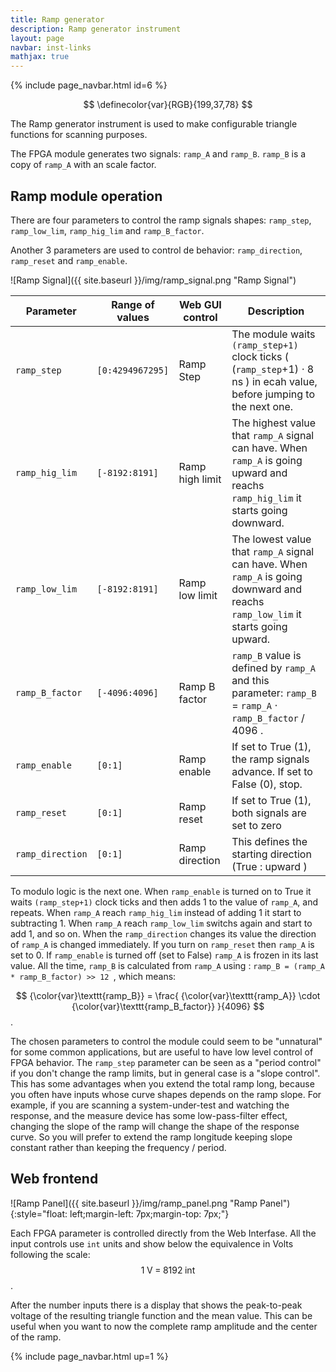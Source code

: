 ```yaml
---
title: Ramp generator
description: Ramp generator instrument
layout: page
navbar: inst-links
mathjax: true
---
```


{% include page_navbar.html id=6 %}

$$
\definecolor{var}{RGB}{199,37,78}
$$

The Ramp generator instrument is used to make configurable triangle functions for
scanning purposes.

The FPGA module generates two signals: `ramp_A` and `ramp_B`.
`ramp_B` is a copy of `ramp_A` with an scale factor.

## Ramp module operation

There are four parameters to control the ramp signals shapes:
`ramp_step`, `ramp_low_lim`, `ramp_hig_lim` and `ramp_B_factor`.

Another 3 parameters are used to control de behavior:
`ramp_direction`, `ramp_reset` and `ramp_enable`.

![Ramp Signal]({{ site.baseurl }}/img/ramp_signal.png "Ramp Signal")


| Parameter        | Range of values  | Web GUI control | Description                                                                                                                         |
|------------------|------------------|-----------------|-------------------------------------------------------------------------------------------------------------------------------------|
| `ramp_step`      | `[0:4294967295]` | Ramp Step       | The module waits `(ramp_step+1)` clock ticks ( (`ramp_step`+1) ⋅ 8 ns ) in ecah value, before jumping to the next one.              |
| `ramp_hig_lim`   | `[-8192:8191]`   | Ramp high limit | The highest value that `ramp_A` signal can have. When `ramp_A` is going upward and reachs `ramp_hig_lim` it starts going downward.  |
| `ramp_low_lim`   | `[-8192:8191]`   | Ramp low limit  | The lowest value that `ramp_A` signal can have. When `ramp_A` is going downward and reachs `ramp_low_lim` it starts going upward.   |
| `ramp_B_factor`  | `[-4096:4096]`   | Ramp B factor   | `ramp_B` value is defined by `ramp_A` and this parameter: `ramp_B` = `ramp_A` ⋅ `ramp_B_factor` / 4096 .                            |
| `ramp_enable`    | `[0:1]`          | Ramp enable     | If set to True (1), the ramp signals advance. If set to False (0), stop.                                                            |
| `ramp_reset`     | `[0:1]`          | Ramp reset      | If set to True (1), both signals are set to zero                                                                                    |
| `ramp_direction` | `[0:1]`          | Ramp direction  | This defines the starting direction (True : upward )                                                                                |

To modulo logic is the next one. When `ramp_enable` is turned on to True it waits `(ramp_step+1)` clock ticks and then adds 1 to the value of `ramp_A`, and repeats. When `ramp_A` reach
`ramp_hig_lim` instead of adding 1 it start to subtracting 1. When `ramp_A` reach `ramp_low_lim` switchs again and start to add 1, and so on. When the `ramp_direction` changes its value
the direction of `ramp_A` is changed immediately. If you turn on `ramp_reset` then `ramp_A` is set to 0. If `ramp_enable` is turned off (set to False) `ramp_A` is frozen in its last value.
All the time,  `ramp_B` is calculated from `ramp_A` using : `ramp_B = (ramp_A * ramp_B_factor) >> 12 `, which means:

$$ {\color{var}\texttt{ramp_B}} =  \frac{ {\color{var}\texttt{ramp_A}} \cdot {\color{var}\texttt{ramp_B_factor}} }{4096} $$.

The chosen parameters to control the module could seem to be "unnatural" for some common applications, but are useful to have low level control of FPGA behavior.
The `ramp_step` parameter can be seen as a "period control" if you don't change the ramp limits, but in general case is a "slope control". This has some advantages when you extend the
total ramp long, because you often have inputs whose curve shapes depends on the ramp slope. For example, if you are scanning a system-under-test and watching the response, and the measure
device has some low-pass-filter effect, changing the slope of the ramp will change the shape of the response curve. So you will prefer to extend the ramp longitude keeping slope constant
rather than keeping the frequency / period.



## Web frontend


![Ramp Panel]({{ site.baseurl }}/img/ramp_panel.png "Ramp Panel"){:style="float: left;margin-left: 7px;margin-top: 7px;"}

Each FPGA parameter is controlled directly from the Web Interfase. All the input controls use `int` units and show below the equivalence in Volts following the scale: $$ 1 \;\text{V}\; = \; 8192 \;\text{int} $$.

After the number inputs there is a display that shows the peak-to-peak voltage of the resulting triangle function and the mean value. This can be useful when you want to now the
complete ramp amplitude and the center of the ramp.

{% include page_navbar.html up=1 %}
